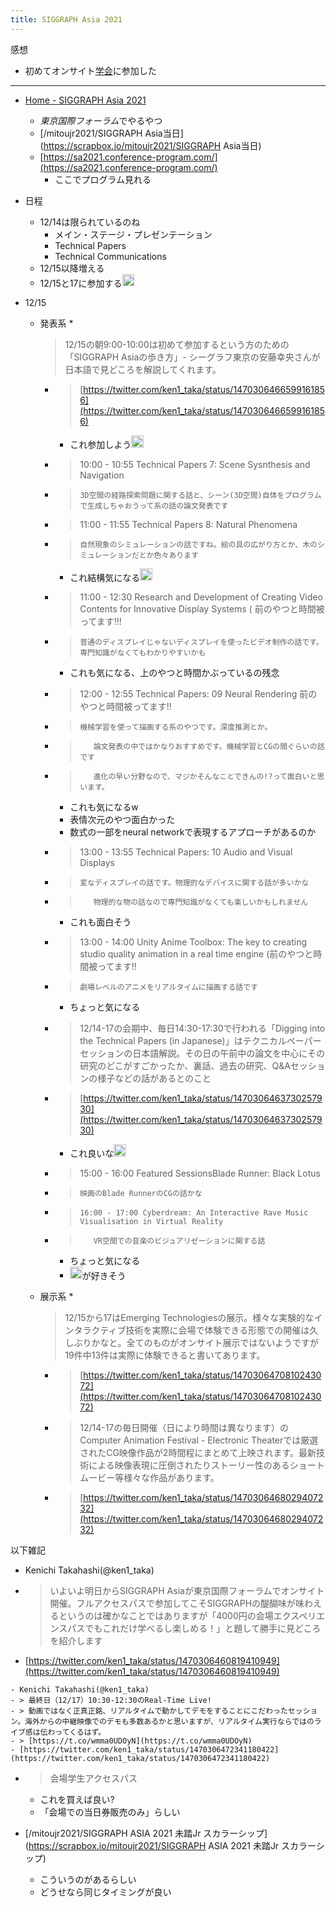```yaml
---
title: SIGGRAPH Asia 2021
---
```


感想

* 初めてオンサイト[学会](%E5%AD%A6%E4%BC%9A.md)に参加した

---

* [Home - SIGGRAPH Asia 2021](https://sa2021.siggraph.org/jp/)
  
  * *東京国際フォーラム*でやるやつ
  * \[/mitoujr2021/SIGGRAPH Asia当日\](https://scrapbox.io/mitoujr2021/SIGGRAPH Asia当日)
  * [https://sa2021.conference-program.com/](https://sa2021.conference-program.com/)
    * ここでプログラム見れる
* 日程
  
  * 12/14は限られているのね
    * メイン・ステージ・プレゼンテーション
    * Technical Papers
    * Technical Communications
  * 12/15以降増える
  * 12/15と17に参加する<img src='https://scrapbox.io/api/pages/blu3mo-public/blu3mo/icon' alt='blu3mo.icon' height="19.5"/>
* 12/15
  
  * 発表系
    * 
       > 
       > 12/15の朝9:00-10:00は初めて参加するという方のための「SIGGRAPH Asiaの歩き方」- シーグラフ東京の安藤幸央さんが日本語で見どころを解説してくれます。
    
    * 
       > 
       > [https://twitter.com/ken1_taka/status/1470306466599161856](https://twitter.com/ken1_taka/status/1470306466599161856)
      
      * これ参加しよう<img src='https://scrapbox.io/api/pages/blu3mo-public/blu3mo/icon' alt='blu3mo.icon' height="19.5"/>
    * 
       > 
       > 10:00 - 10:55 Technical Papers 7: Scene Sysnthesis and Navigation
    
    * 
       > 
       > ````
       > 3D空間の経路探索問題に関する話と、シーン(3D空間)自体をプログラムで生成しちゃおうって系の話の論文発表です
       > ````
    
    * 
       > 
       > 11:00 - 11:55 Technical Papers 8: Natural Phenomena
    
    * 
       > 
       > ````
       > 自然現象のシミュレーションの話ですね。絵の具の広がり方とか、木のシミュレーションだとか色々あります
       > ````
      
      * これ結構気になる<img src='https://scrapbox.io/api/pages/blu3mo-public/blu3mo/icon' alt='blu3mo.icon' height="19.5"/>
    * 
       > 
       > 11:00 - 12:30 Research and Development of Creating Video Contents for Innovative Display Systems ( 前のやつと時間被ってます!!!
    
    * 
       > 
       > ````
       > 普通のディスプレイじゃないディスプレイを使ったビデオ制作の話です。専門知識がなくてもわかりやすいかも
       > ````
      
      * これも気になる、上のやつと時間かぶっているの残念
    * 
       > 
       > 12:00 - 12:55 Technical Papers: 09 Neural Rendering 前のやつと時間被ってます!!
    
    * 
       > 
       > ````
       > 機械学習を使って描画する系のやつです。深度推測とか。
       > ````
    
    * 
       > 
       > ````
       > 	論文発表の中ではかなりおすすめです。機械学習とCGの間ぐらいの話です
       > ````
    
    * 
       > 
       > ````
       > 	進化の早い分野なので、マジかそんなことできんの!?って面白いと思います。
       > ````
      
      * これも気になるw
      * 表情次元のやつ面白かった
      * 数式の一部をneural networkで表現するアプローチがあるのか
    * 
       > 
       > 13:00 - 13:55 Technical Papers: 10 Audio and Visual Displays
    
    * 
       > 
       > ````
       > 変なディスプレイの話です。物理的なデバイスに関する話が多いかな
       > ````
    
    * 
       > 
       > ````
       > 	物理的な物の話なので専門知識がなくても楽しいかもしれません
       > ````
      
      * これも面白そう
    * 
       > 
       > 13:00 - 14:00 Unity Anime Toolbox: The key to creating studio quality animation in a real time engine (前のやつと時間被ってます!!
    
    * 
       > 
       > ````
       > 劇場レベルのアニメをリアルタイムに描画する話です
       > ````
      
      * ちょっと気になる
    * 
       > 
       > 12/14-17の会期中、毎日14:30-17:30で行われる「Digging into the Technical Papers (in Japanese)」はテクニカルペーパーセッションの日本語解説。その日の午前中の論文を中心にその研究のどこがすごかったか、裏話、過去の研究、Q&Aセッションの様子などの話があるとのこと
    
    * 
       > 
       > [https://twitter.com/ken1_taka/status/1470306463730257930](https://twitter.com/ken1_taka/status/1470306463730257930)
      
      * これ良いな<img src='https://scrapbox.io/api/pages/blu3mo-public/blu3mo/icon' alt='blu3mo.icon' height="19.5"/>
    * 
       > 
       > 15:00 - 16:00 Featured SessionsBlade Runner: Black Lotus
    
    * 
       > 
       > ````
       > 映画のBlade RunnerのCGの話かな
       > ````
    
    * 
       > 
       > ````
       > 16:00 - 17:00 Cyberdream: An Interactive Rave Music Visualisation in Virtual Reality
       > ````
    
    * 
       > 
       > ````
       > 	VR空間での音楽のビジュアリゼーションに関する話
       > ````
      
      * ちょっと気になる
      * <img src='https://scrapbox.io/api/pages/blu3mo-public/rickshinmi/icon' alt='rickshinmi.icon' height="19.5"/>が好きそう
  * 展示系
    * 
       > 
       > 12/15から17はEmerging Technologiesの展示。様々な実験的なインタラクティブ技術を実際に会場で体験できる形態での開催は久しぶりかなと。全てのものがオンサイト展示ではないようですが19件中13件は実際に体験できると書いてあります。
    
    * 
       > 
       > [https://twitter.com/ken1_taka/status/1470306470810243072](https://twitter.com/ken1_taka/status/1470306470810243072)
    
    * 
       > 
       > 12/14-17の毎日開催（日により時間は異なります）のComputer Animation Festival - Electronic Theaterでは厳選されたCG映像作品が2時間程にまとめて上映されます。最新技術による映像表現に圧倒されたりストーリー性のあるショートムービー等様々な作品があります。
    
    * 
       > 
       > [https://twitter.com/ken1_taka/status/1470306468029407232](https://twitter.com/ken1_taka/status/1470306468029407232)

以下雑記
- Kenichi Takahashi(@ken1_taka)
- > いよいよ明日からSIGGRAPH Asiaが東京国際フォーラムでオンサイト開催。フルアクセスパスで参加してこそSIGGRAPHの醍醐味が味わえるというのは確かなことではありますが「4000円の会場エクスペリエンスパスでもこれだけ学べるし楽しめる！」と題して勝手に見どころを紹介します
- [https://twitter.com/ken1_taka/status/1470306460819410949](https://twitter.com/ken1_taka/status/1470306460819410949)

````
- Kenichi Takahashi(@ken1_taka)
- > 最終日（12/17）10:30-12:30のReal-Time Live!
- > 動画ではなく正真正銘、リアルタイムで動かしてデモをすることにこだわったセッション。海外からの中継映像でのデモも多数あるかと思いますが、リアルタイム実行ならではのライブ感は伝わってくるはず。
- > [https://t.co/wmma0UDOyN](https://t.co/wmma0UDOyN)
- [https://twitter.com/ken1_taka/status/1470306472341180422](https://twitter.com/ken1_taka/status/1470306472341180422)
````

* 
   > 
   > 会場学生アクセスパス
  
  * これを買えば良い?
  * 「会場での当日券販売のみ」らしい
* \[/mitoujr2021/SIGGRAPH ASIA 2021 未踏Jr スカラーシップ\](https://scrapbox.io/mitoujr2021/SIGGRAPH ASIA 2021 未踏Jr スカラーシップ)
  
  * こういうのがあるらしい
  * どうせなら同じタイミングが良い
